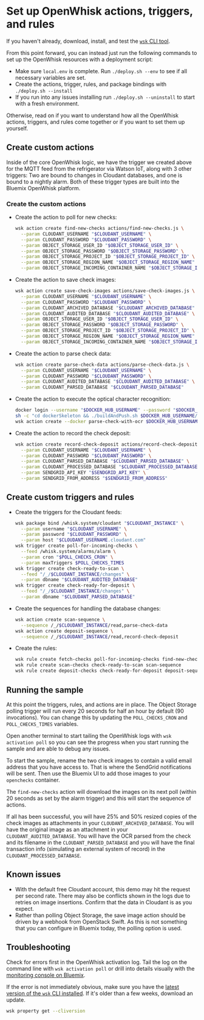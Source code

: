 # Set up OpenWhisk actions, triggers, and rules

If you haven't already, download, install, and test the [`wsk` CLI tool](https://new-console.ng.bluemix.net/openwhisk/cli).

From this point forward, you can instead just run the following commands to set up the OpenWhisk resources with a deployment script:

- Make sure `local.env` is complete. Run `./deploy.sh --env` to see if all necessary variables are set.
- Create the actions, trigger, rules, and package bindings with `./deploy.sh --install`
- If you run into any issues installing run `./deploy.sh --uninstall` to start with a fresh environment.

Otherwise, read on if you want to understand how all the OpenWhisk actions, triggers, and rules come together or if you want to set them up yourself.

## Create custom actions

Inside of the core OpenWhisk logic, we have the trigger we created above for the MQTT feed from the refrigerator via Watson IoT, along with 3 other triggers: Two are bound to changes in Cloudant databases, and one is bound to a nightly alarm. Both of these trigger types are built into the Bluemix OpenWhisk platform.

### Create the custom actions

- Create the action to poll for new checks:

  ```bash
  wsk action create find-new-checks actions/find-new-checks.js \
    --param CLOUDANT_USERNAME "$CLOUDANT_USERNAME" \
    --param CLOUDANT_PASSWORD "$CLOUDANT_PASSWORD" \
    --param OBJECT_STORAGE_USER_ID "$OBJECT_STORAGE_USER_ID" \
    --param OBJECT_STORAGE_PASSWORD "$OBJECT_STORAGE_PASSWORD" \
    --param OBJECT_STORAGE_PROJECT_ID "$OBJECT_STORAGE_PROJECT_ID" \
    --param OBJECT_STORAGE_REGION_NAME "$OBJECT_STORAGE_REGION_NAME" \
    --param OBJECT_STORAGE_INCOMING_CONTAINER_NAME "$OBJECT_STORAGE_INCOMING_CONTAINER_NAME"
  ```

- Create the action to save check images:

  ```bash
  wsk action create save-check-images actions/save-check-images.js \
    --param CLOUDANT_USERNAME "$CLOUDANT_USERNAME" \
    --param CLOUDANT_PASSWORD "$CLOUDANT_PASSWORD" \
    --param CLOUDANT_ARCHIVED_DATABASE "$CLOUDANT_ARCHIVED_DATABASE" \
    --param CLOUDANT_AUDITED_DATABASE "$CLOUDANT_AUDITED_DATABASE" \
    --param OBJECT_STORAGE_USER_ID "$OBJECT_STORAGE_USER_ID" \
    --param OBJECT_STORAGE_PASSWORD "$OBJECT_STORAGE_PASSWORD" \
    --param OBJECT_STORAGE_PROJECT_ID "$OBJECT_STORAGE_PROJECT_ID" \
    --param OBJECT_STORAGE_REGION_NAME "$OBJECT_STORAGE_REGION_NAME" \
    --param OBJECT_STORAGE_INCOMING_CONTAINER_NAME "$OBJECT_STORAGE_INCOMING_CONTAINER_NAME"
  ```

- Create the action to parse check data:

  ```bash
  wsk action create parse-check-data actions/parse-check-data.js \
    --param CLOUDANT_USERNAME "$CLOUDANT_USERNAME" \
    --param CLOUDANT_PASSWORD "$CLOUDANT_PASSWORD" \
    --param CLOUDANT_AUDITED_DATABASE "$CLOUDANT_AUDITED_DATABASE" \
    --param CLOUDANT_PARSED_DATABASE "$CLOUDANT_PARSED_DATABASE"
  ```

- Create the action to execute the optical character recognition:

  ```bash
  docker login --username "$DOCKER_HUB_USERNAME" --password "$DOCKER_HUB_PASSWORD"
  sh -c "cd dockerSkeleton && ./buildAndPush.sh $DOCKER_HUB_USERNAME/ocr-micr"
  wsk action create --docker parse-check-with-ocr $DOCKER_HUB_USERNAME/ocr-micr
  ```

- Create the action to record the check deposit:

  ```bash
  wsk action create record-check-deposit actions/record-check-deposit.js \
    --param CLOUDANT_USERNAME "$CLOUDANT_USERNAME" \
    --param CLOUDANT_PASSWORD "$CLOUDANT_PASSWORD" \
    --param CLOUDANT_PARSED_DATABASE "$CLOUDANT_PARSED_DATABASE" \
    --param CLOUDANT_PROCESSED_DATABASE "$CLOUDANT_PROCESSED_DATABASE" \
    --param SENDGRID_API_KEY "$SENDGRID_API_KEY" \
    --param SENDGRID_FROM_ADDRESS "$SENDGRID_FROM_ADDRESS"
  ```

## Create custom triggers and rules

- Create the triggers for the Cloudant feeds:

  ```bash
  wsk package bind /whisk.system/cloudant "$CLOUDANT_INSTANCE" \
    --param username "$CLOUDANT_USERNAME" \
    --param password "$CLOUDANT_PASSWORD" \
    --param host "$CLOUDANT_USERNAME.cloudant.com"
  wsk trigger create poll-for-incoming-checks \
    --feed /whisk.system/alarms/alarm \
    --param cron "$POLL_CHECKS_CRON" \
    --param maxTriggers $POLL_CHECKS_TIMES
  wsk trigger create check-ready-to-scan \
    --feed "/_/$CLOUDANT_INSTANCE/changes" \
    --param dbname "$CLOUDANT_AUDITED_DATABASE"
  wsk trigger create check-ready-for-deposit \
    --feed "/_/$CLOUDANT_INSTANCE/changes" \
    --param dbname "$CLOUDANT_PARSED_DATABASE"
  ```

- Create the sequences for handling the database changes:

  ```bash
  wsk action create scan-sequence \
    --sequence /_/$CLOUDANT_INSTANCE/read,parse-check-data
  wsk action create deposit-sequence \
    --sequence /_/$CLOUDANT_INSTANCE/read,record-check-deposit
  ```

- Create the rules:

  ```bash
  wsk rule create fetch-checks poll-for-incoming-checks find-new-checks
  wsk rule create scan-checks check-ready-to-scan scan-sequence
  wsk rule create deposit-checks check-ready-for-deposit deposit-sequence
  ```


## Running the sample

At this point the triggers, rules, and actions are in place. The Object Storage polling trigger will run every 20 seconds for half an hour by default (90 invocations). You can change this by updating the `POLL_CHECKS_CRON` and `POLL_CHECKS_TIMES` variables.

Open another terminal to start tailing the OpenWhisk logs with `wsk activation poll` so you can see the progress when you start running the sample and are able to debug any issues.

To start the sample, rename the two check images to contain a valid email address that you have access to. That is where the SendGrid notifications will be sent. Then use the Bluemix UI to add those images to your `openchecks` container.

The `find-new-checks` action will download the images on its next poll (within 20 seconds as set by the alarm trigger) and this will start the sequence of actions.

If all has been successful, you will have 25% and 50% resized copies of the check images as attachments in your `CLOUDANT_ARCHIVED_DATABASE`. You will have the original image as an attachment in your `CLOUDANT_AUDITED_DATABASE`. You will have the OCR parsed from the check and its filename in the `CLOUDANT_PARSED_DATABASE` and you will have the final transaction info (simulating an external system of record) in the `CLOUDANT_PROCESSED_DATABASE`.

## Known issues

- With the default free Cloudant account, this demo may hit the request per second rate. There may also be conflicts shown in the logs due to retries on image insertions. Confirm that the data in Cloudant is as you expect.
- Rather than polling Object Storage, the save image action should be driven by a webhook from OpenStack Swift. As this is not something that you can configure in Bluemix today, the polling option is used.

## Troubleshooting

Check for errors first in the OpenWhisk activation log. Tail the log on the command line with `wsk activation poll` or drill into details visually with the [monitoring console on Bluemix](https://console.ng.bluemix.net/openwhisk/dashboard).

If the error is not immediately obvious, make sure you have the [latest version of the `wsk` CLI installed](https://console.ng.bluemix.net/openwhisk/learn/cli). If it's older than a few weeks, download an update.

```bash
wsk property get --cliversion
```
